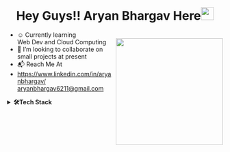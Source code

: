 <h1 align="center">Hey Guys!! Aryan Bhargav Here<img src="https://raw.githubusercontent.com/aemmadi/aemmadi/master/wave.gif" width="30x"></h1>

- ☺️ Currently learning <br> Web Dev and Cloud Computing<img src="https://github.com/AryanBhargavv/AryanBhargavv/blob/main/web-developer.jpg" min-width="200px" max-width="200px" width="250px" align="right">
- 🤗 I’m looking to collaborate on small projects at present
- 📬 Reach Me At 
- https://www.linkedin.com/in/aryanbhargav/ <br> aryanbhargav6211@gmail.com

<details>	
 <summary><b>🛠Tech Stack</b></summary><br>
Languages: <img src="https://img.shields.io/badge/-HTML5-DE5934?logo=HTML5&logoColor=white&style=flat">&nbsp;
<img src="https://img.shields.io/badge/-CSS3-2275B2?logo=CSS3&logoColor=white&style=flat"> &nbsp; 
<img src="https://img.shields.io/badge/-Java%20Script-yellow"> &nbsp;

<!---
AryanBhargavv/AryanBhargavv is a ✨ special ✨ repository because its `README.md` (this file) appears on your GitHub profile.
You can click the Preview link to take a look at your changes.
--->
